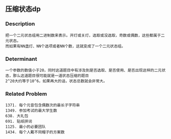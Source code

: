 ## 压缩状态dp

### Description
    把一个二元状态组用二进制数来表示。开灯或关灯，选取或没选取，奇数或偶数，这些都属于二元状态。
    而如果有NN盏灯、NN个选项或者NN个数，这就变成了一个二元状态组。

### Determinant
    一个参数的数值小于20，同时这道题目中有涉及到是否选取、是否使用、是否出现这样的二元状态，那么这道题目很可能就是一道状态压缩的题目
    2^20大约等于10^6，如果再大的话，状态总数就会非常大。
 


### Related Problem
    1371. 每个元音包含偶数次的最长子字符串
    1349. 参加考试的最大学生数
    638. 大礼包
    691. 贴纸拼词
    1125. 最小的必要团队
    1434. 每个人戴不同帽子的方案数